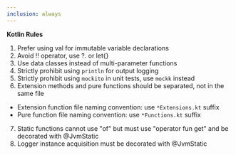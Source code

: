```yaml
---
inclusion: always
---
```


**Kotlin Rules**

1. Prefer using val for immutable variable declarations
2. Avoid !! operator, use ?. or let{}
3. Use data classes instead of multi-parameter functions
4. Strictly prohibit using `println` for output logging
5. Strictly prohibit using `mockito` in unit tests, use `mockk` instead
6. Extension methods and pure functions should be separated, not in the same file
  + Extension function file naming convention: use `*Extensions.kt` suffix
  + Pure function file naming convention: use `*Functions.kt` suffix
7. Static functions cannot use "of" but must use "operator fun get" and be decorated with @JvmStatic
8. Logger instance acquisition must be decorated with @JvmStatic
